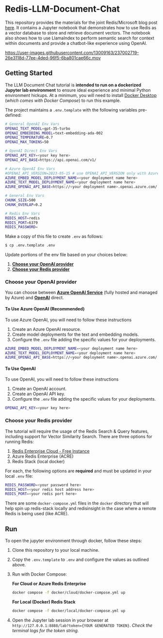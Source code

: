 # Redis-LLM-Document-Chat

This repository provides the materials for the joint Redis/Microsoft blog post [here](https://techcommunity.microsoft.com/t5/azure-developer-community-blog/vector-similarity-search-with-azure-cache-for-redis-enterprise/ba-p/3822059). It contains a Jupyter notebook that demonstrates how to use Redis as a vector database to store and retrieve document vectors. The notebook also shows how to use LlamaIndex to perform semantic search for context within documents
and provide a chatbot-like experience using OpenAI.

https://user-images.githubusercontent.com/13009163/237002719-26e3118d-77ee-4ded-96f5-6ba801cae66c.mov


## Getting Started

The LLM Document Chat tutorial is **intended to run on a dockerized Jupyter lab environment** to ensure ideal experience and minimal Python environment hickups. At a minimum, you will need to install [Docker Desktop](https://www.docker.com/products/docker-desktop/) (*which comes with Docker Compose*) to run this example.

The project maintains a `.env.template` with the following variables pre-defined:

```bash
# General OpenAI Env Vars
OPENAI_TEXT_MODEL=gpt-35-turbo
OPENAI_EMBEDDING_MODEL=text-embedding-ada-002
OPENAI_TEMPERATURE=0.7
OPENAI_MAX_TOKENS=50

# OpenAI Direct Env Vars
OPENAI_API_KEY=<your key here>
OPENAI_API_BASE=https://api.openai.com/v1/

# Azure OpenAI Env Vars
#OPENAI_API_VERSION=2023-05-15 # use OPENAI_API_VERSION only with Azure OpenAI
AZURE_EMBED_MODEL_DEPLOYMENT_NAME=<your deployment name here>
AZURE_TEXT_MODEL_DEPLOYMENT_NAME=<your deployment name here>
AZURE_OPENAI_API_BASE=https://<your deployment name>.openai.azure.com/

# General Env Vars
CHUNK_SIZE=500
CHUNK_OVERLAP=0.2

# Redis Env Vars
REDIS_HOST=redis
REDIS_PORT=6379
REDIS_PASSWORD=
```

Make a copy of this file to create `.env` as follows:
```bash
$ cp .env.template .env
```

Update portions of the env file based on your choices below:
1. **[Choose your OpenAI provider](#choose-your-openai-provider)**
2. **[Choose your Redis provider](#choose-your-redis-provider)**


### Choose your OpenAI provider
You can choose between **[Azure OpenAI Service](#to-use-azure-openai)** (fully hosted and managed by Azure) and **[OpenAI](#to-use-openai)** direct.


#### To Use Azure OpenAI (Recommended)
To use Azure OpenAI, you will need to follow these instructions

1. Create an Azure OpenAI resource.
2. Create model deployments for the text and embedding models.
4. Configure the ``.env`` file adding the specific values for your deployments.

```bash
AZURE_EMBED_MODEL_DEPLOYMENT_NAME=<your deployment name here>
AZURE_TEXT_MODEL_DEPLOYMENT_NAME=<your deployment name here>
AZURE_OPENAI_API_BASE=https://<your deployment name>.openai.azure.com/
```

#### To Use OpenAI

To use OpenAI, you will need to follow these instructions

1. Create an OpenAI account.
2. Create an OpenAI API key.
3. Configure the ``.env`` file adding the specific values for your deployments.

```bash
OPENAI_API_KEY=<your key here>
```


### Choose your Redis provider
The tutorial will require the usage of the Redis Search & Query features, including support for Vector Similarity Search. There are three options for running Redis:

1. [Redis Enterprise Cloud - Free Instance](https://redis.com/try-free)
2. Azure Redis Enterprise (ACRE)
3. Redis Stack (local docker)

For each, the following options are **required** and must be updated in your local `.env` file:

```bash
REDIS_PASSWORD=<your password here>
REDIS_HOST=<your redis host address here>
REDIS_PORT=<your redis port here>
```

There are some ``docker-compose.yml`` files in the ``docker`` directory that will help spin up
redis-stack locally and redisinsight in the case where a remote Redis is being used (like ACRE).

## Run

To open the jupyter environment through docker, follow these steps:

1. Clone this repository to your local machine.
2. Copy the ``.env.template`` to ``.env`` and configure the values as outlined above.
3. Run with Docker Compose:

    **For Cloud or Azure Redis Enterprise**
    ```bash
    docker compose -f docker/cloud/docker-compose.yml up
    ```

    **For Local (Docker) Redis Stack**
    ```bash
    docker compose -f docker/local/docker-compose.yml up
    ```
4. Open the Jupyter lab session in your browser at `http://127.0.0.1:8888/lab?token={YOUR GENERATED TOKEN}`. *Check the terminal logs for the token string.*